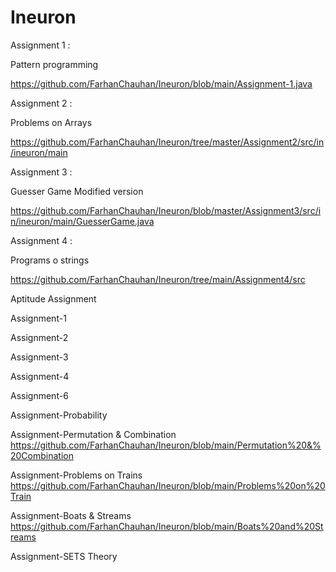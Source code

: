 # Ineuron
Assignment 1 :

Pattern programming

https://github.com/FarhanChauhan/Ineuron/blob/main/Assignment-1.java


Assignment 2 : 

Problems on Arrays

https://github.com/FarhanChauhan/Ineuron/tree/master/Assignment2/src/in/ineuron/main


Assignment 3 :

Guesser Game Modified version

https://github.com/FarhanChauhan/Ineuron/blob/master/Assignment3/src/in/ineuron/main/GuesserGame.java


Assignment 4 :

Programs o strings

https://github.com/FarhanChauhan/Ineuron/tree/main/Assignment4/src


Aptitude Assignment 

Assignment-1


Assignment-2


Assignment-3


Assignment-4


Assignment-6


Assignment-Probability


Assignment-Permutation & Combination
https://github.com/FarhanChauhan/Ineuron/blob/main/Permutation%20&%20Combination

Assignment-Problems on Trains
https://github.com/FarhanChauhan/Ineuron/blob/main/Problems%20on%20Train

Assignment-Boats & Streams
https://github.com/FarhanChauhan/Ineuron/blob/main/Boats%20and%20Streams

Assignment-SETS Theory

